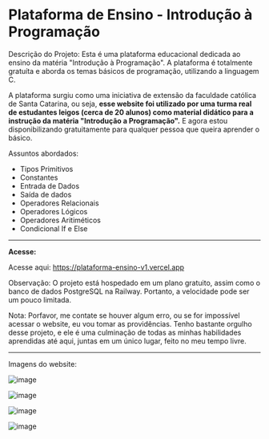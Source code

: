 <h1>Plataforma de Ensino - Introdução à Programação</h1>

Descrição do Projeto:
Esta é uma plataforma educacional dedicada ao ensino da matéria "Introdução à Programação". A plataforma é totalmente gratuíta e aborda os temas básicos de programação, utilizando a linguagem C. <br>

A plataforma surgiu como uma iniciativa de extensão da faculdade católica de Santa Catarina, ou seja, <b>esse website foi utilizado por uma turma real de estudantes leigos (cerca de 20 alunos) como material didático para a instrução da matéria "Introdução a Programação".</b> E agora estou disponibilizando gratuitamente para qualquer pessoa que queira aprender o básico.

Assuntos abordados:


* Tipos Primitivos
* Constantes
* Entrada de Dados
* Saída de dados
* Operadores Relacionais
* Operadores Lógicos
* Operadores Aritiméticos
* Condicional If e Else

<hr>


<b>Acesse:</b>


Acesse aqui: https://plataforma-ensino-v1.vercel.app

Observação: O projeto está hospedado em um plano gratuito, assim como o banco de dados PostgreSQL na Railway. Portanto, a velocidade pode ser um pouco limitada. 

Nota: Porfavor, me contate se houver algum erro, ou se for impossível acessar o website, eu vou tomar as providências. Tenho bastante orgulho desse projeto, e ele é uma culminação de todas as minhas habilidades aprendidas até aqui, juntas em um único lugar, feito no meu tempo livre.


<hr>

Imagens do website:

![image](https://github.com/user-attachments/assets/0808781b-974f-489c-ae91-bfb7315e5ee9)


![image](https://github.com/user-attachments/assets/9d88eb42-4bc9-4b3c-95cd-59cb8e95bb4e)


![image](https://github.com/user-attachments/assets/c7a664c8-8ad9-4cd1-a150-f37f77c0c12e)


![image](https://github.com/user-attachments/assets/2d5f6c5b-1044-471a-9005-4b3d5466e7e9)





